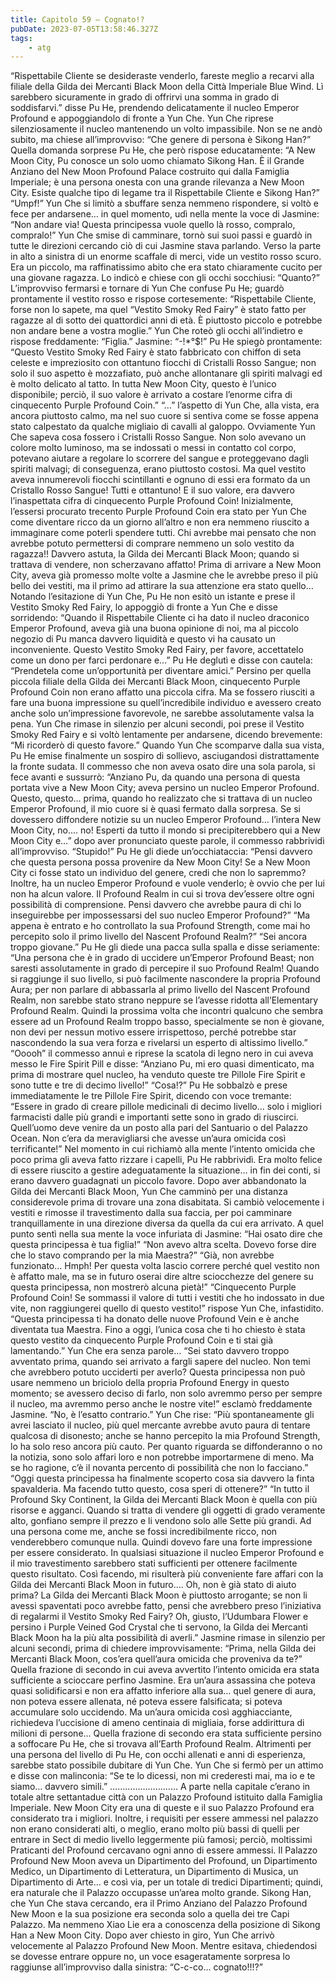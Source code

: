 ```yaml
---
title: Capitolo 59 – Cognato!?
pubDate: 2023-07-05T13:58:46.327Z
tags:
    - atg
---
```


“Rispettabile Cliente se desideraste venderlo, fareste meglio a recarvi alla filiale della Gilda dei Mercanti Black Moon della Città Imperiale Blue Wind. Lì sarebbero sicuramente in grado di offrirvi una somma in grado di soddisfarvi.” disse Pu He, prendendo delicatamente il nucleo Emperor Profound e appoggiandolo di fronte a Yun Che.
Yun Che riprese silenziosamente il nucleo mantenendo un volto impassibile. Non se ne andò subito, ma chiese all’improvviso: “Che genere di persona è Sikong Han?”
Quella domanda sorprese Pu He, che però rispose educatamente: “A New Moon City, Pu conosce un solo uomo chiamato Sikong Han. È il Grande Anziano del New Moon Profound Palace costruito qui dalla Famiglia Imperiale; è una persona onesta con una grande rilevanza a New Moon City. Esiste qualche tipo di legame tra il Rispettabile Cliente e Sikong Han?”
“Umpf!”
Yun Che si limitò a sbuffare senza nemmeno rispondere, si voltò e fece per andarsene… in quel momento, udì nella mente la voce di Jasmine: “Non andare via! Questa principessa vuole quello là rosso, compralo, compralo!”
Yun Che smise di camminare, tornò sui suoi passi e guardò in tutte le direzioni cercando ciò di cui Jasmine stava parlando. Verso la parte in alto a sinistra di un enorme scaffale di merci, vide un vestito rosso scuro. Era un piccolo, ma raffinatissimo abito che era stato chiaramente cucito per una giovane ragazza. Lo indicò e chiese con gli occhi socchiusi: “Quanto?”
L’improvviso fermarsi e tornare di Yun Che confuse Pu He; guardò prontamente il vestito rosso e rispose cortesemente: “Rispettabile Cliente, forse non lo sapete, ma quel “Vestito Smoky Red Fairy” è stato fatto per ragazze al di sotto dei quattordici anni di età. È piuttosto piccolo e potrebbe non andare bene a vostra moglie.”
Yun Che roteò gli occhi all’indietro e rispose freddamente: “Figlia.”
Jasmine: “-!*°$!”
Pu He spiegò prontamente: “Questo Vestito Smoky Red Fairy è stato fabbricato con chiffon di seta celeste e impreziosito con ottantuno fiocchi di Cristalli Rosso Sangue; non solo il suo aspetto è mozzafiato, può anche allontanare gli spiriti malvagi ed è molto delicato al tatto. In tutta New Moon City, questo è l’unico disponibile; perciò, il suo valore è arrivato a costare l’enorme cifra di cinquecento Purple Profound Coin.”
“…” l’aspetto di Yun Che, alla vista, era ancora piuttosto calmo, ma nel suo cuore si sentiva come se fosse appena stato calpestato da qualche migliaio di cavalli al galoppo.
Ovviamente Yun Che sapeva cosa fossero i Cristalli Rosso Sangue. Non solo avevano un colore molto luminoso, ma se indossati o messi in contatto col corpo, potevano aiutare a regolare lo scorrere del sangue e proteggevano dagli spiriti malvagi; di conseguenza, erano piuttosto costosi. Ma quel vestito aveva innumerevoli fiocchi scintillanti e ognuno di essi era formato da un Cristallo Rosso Sangue! Tutti e ottantuno! E il suo valore, era davvero l’inaspettata cifra di cinquecento Purple Profound Coin!
Inizialmente, l’essersi procurato trecento Purple Profound Coin era stato per Yun Che come diventare ricco da un giorno all’altro e non era nemmeno riuscito a immaginare come poterli spendere tutti. Chi avrebbe mai pensato che non avrebbe potuto permettersi di comprare nemmeno un solo vestito da ragazza!! Davvero astuta, la Gilda dei Mercanti Black Moon; quando si trattava di vendere, non scherzavano affatto!
Prima di arrivare a New Moon City, aveva già promesso molte volte a Jasmine che le avrebbe preso il più bello dei vestiti, ma il primo ad attirare la sua attenzione era stato quello…
Notando l’esitazione di Yun Che, Pu He non esitò un istante e prese il Vestito Smoky Red Fairy, lo appoggiò di fronte a Yun Che e disse sorridendo: “Quando il Rispettabile Cliente ci ha dato il nucleo draconico Emperor Profound, aveva già una buona opinione di noi, ma al piccolo negozio di Pu manca davvero liquidità e questo vi ha causato un inconveniente. Questo Vestito Smoky Red Fairy, per favore, accettatelo come un dono per farci perdonare e…”
Pu He deglutì e disse con cautela: “Prendetela come un’opportunità per diventare amici.”
Persino per quella piccola filiale della Gilda dei Mercanti Black Moon, cinquecento Purple Profound Coin non erano affatto una piccola cifra. Ma se fossero riusciti a fare una buona impressione su quell’incredibile individuo e avessero creato anche solo un’impressione favorevole, ne sarebbe assolutamente valsa la pena.
Yun Che rimase in silenzio per alcuni secondi, poi prese il Vestito Smoky Red Fairy e si voltò lentamente per andarsene, dicendo brevemente: “Mi ricorderò di questo favore.”
Quando Yun Che scomparve dalla sua vista, Pu He emise finalmente un sospiro di sollievo, asciugandosi distrattamente la fronte sudata. Il commesso che non aveva osato dire una sola parola, si fece avanti e sussurrò: “Anziano Pu, da quando una persona di questa portata vive a New Moon City; aveva persino un nucleo Emperor Profound. Questo, questo… prima, quando ho realizzato che si trattava di un nucleo Emperor Profound, il mio cuore si è quasi fermato dalla sorpresa. Se si dovessero diffondere notizie su un nucleo Emperor Profound… l’intera New Moon City, no…. no! Esperti da tutto il mondo si precipiterebbero qui a New Moon City e…” dopo aver pronunciato queste parole, il commesso rabbrividì all’improvviso.
“Stupido!” Pu He gli diede un’occhiataccia: “Pensi davvero che questa persona possa provenire da New Moon City! Se a New Moon City ci fosse stato un individuo del genere, credi che non lo sapremmo? Inoltre, ha un nucleo Emperor Profound e vuole venderlo; è ovvio che per lui non ha alcun valore. Il Profound Realm in cui si trova dev’essere oltre ogni possibilità di comprensione. Pensi davvero che avrebbe paura di chi lo inseguirebbe per impossessarsi del suo nucleo Emperor Profound?”
“Ma appena è entrato e ho controllato la sua Profound Strength, come mai ho percepito solo il primo livello del Nascent Profound Realm?”
“Sei ancora troppo giovane.” Pu He gli diede una pacca sulla spalla e disse seriamente: “Una persona che è in grado di uccidere un’Emperor Profound Beast; non saresti assolutamente in grado di percepire il suo Profound Realm! Quando si raggiunge il suo livello, si può facilmente nascondere la propria Profound Aura; per non parlare di abbassarla al primo livello del Nascent Profound Realm, non sarebbe stato strano neppure se l’avesse ridotta all’Elementary Profound Realm. Quindi la prossima volta che incontri qualcuno che sembra essere ad un Profound Realm troppo basso, specialmente se non è giovane, non devi per nessun motivo essere irrispettoso, perché potrebbe star nascondendo la sua vera forza e rivelarsi un esperto di altissimo livello.”
“Ooooh” il commesso annuì e riprese la scatola di legno nero in cui aveva messo le Fire Spirit Pill e disse: “Anziano Pu, mi ero quasi dimenticato, ma prima di mostrare quel nucleo, ha venduto queste tre Pillole Fire Spirit e sono tutte e tre di decimo livello!”
“Cosa!?” Pu He sobbalzò e prese immediatamente le tre Pillole Fire Spirit, dicendo con voce tremante: “Essere in grado di creare pillole medicinali di decimo livello… solo i migliori farmacisti dalle più grandi e importanti sette sono in grado di riuscirci. Quell’uomo deve venire da un posto alla pari del Santuario o del Palazzo Ocean. Non c’era da meravigliarsi che avesse un’aura omicida così terrificante!”
Nel momento in cui richiamò alla mente l’intento omicida che poco prima gli aveva fatto rizzare i capelli, Pu He rabbrividì. Era molto felice di essere riuscito a gestire adeguatamente la situazione… in fin dei conti, si erano davvero guadagnati un piccolo favore.
Dopo aver abbandonato la Gilda dei Mercanti Black Moon, Yun Che camminò per una distanza considerevole prima di trovare una zona disabitata. Si cambiò velocemente i vestiti e rimosse il travestimento dalla sua faccia, per poi camminare tranquillamente in una direzione diversa da quella da cui era arrivato. A quel punto sentì nella sua mente la voce infuriata di Jasmine:
“Hai osato dire che questa principessa è tua figlia!”
“Non avevo altra scelta. Dovevo forse dire che lo stavo comprando per la mia Maestra?”
“Già, non avrebbe funzionato… Hmph! Per questa volta lascio correre perché quel vestito non è affatto male, ma se in futuro oserai dire altre sciocchezze del genere su questa principessa, non mostrerò alcuna pietà!”
“Cinquecento Purple Profound Coin! Se sommassi il valore di tutti i vestiti che ho indossato in due vite, non raggiungerei quello di questo vestito!” rispose Yun Che, infastidito.
“Questa principessa ti ha donato delle nuove Profound Vein e è anche diventata tua Maestra. Fino a oggi, l’unica cosa che ti ho chiesto è stata questo vestito da cinquecento Purple Profound Coin e ti stai già lamentando.”
Yun Che era senza parole…
“Sei stato davvero troppo avventato prima, quando sei arrivato a fargli sapere del nucleo. Non temi che avrebbero potuto ucciderti per averlo? Questa principessa non può usare nemmeno un briciolo della propria Profound Energy in questo momento; se avessero deciso di farlo, non solo avremmo perso per sempre il nucleo, ma avremmo perso anche le nostre vite!” esclamò freddamente Jasmine.
“No, è l’esatto contrario.” Yun Che rise: “Più spontaneamente gli avrei lasciato il nucleo, più quel mercante avrebbe avuto paura di tentare qualcosa di disonesto; anche se hanno percepito la mia Profound Strength, lo ha solo reso ancora più cauto. Per quanto riguarda se diffonderanno o no la notizia, sono solo affari loro e non potrebbe importarmene di meno. Ma se ho ragione, c’è il novanta percento di possibilità che non lo facciano.”
“Oggi questa principessa ha finalmente scoperto cosa sia davvero la finta spavalderia. Ma facendo tutto questo, cosa speri di ottenere?”
“In tutto il Profound Sky Continent, la Gilda dei Mercanti Black Moon è quella con più risorse e agganci. Quando si tratta di vendere gli oggetti di grado veramente alto, gonfiano sempre il prezzo e li vendono solo alle Sette più grandi. Ad una persona come me, anche se fossi incredibilmente ricco, non venderebbero comunque nulla. Quindi dovevo fare una forte impressione per essere considerato. In qualsiasi situazione il nucleo Emperor Profound e il mio travestimento sarebbero stati sufficienti per ottenere facilmente questo risultato. Così facendo, mi risulterà più conveniente fare affari con la Gilda dei Mercanti Black Moon in futuro…. Oh, non è già stato di aiuto prima? La Gilda dei Mercanti Black Moon è piuttosto arrogante; se non li avessi spaventati poco avrebbe fatto, pensi che avrebbero preso l’iniziativa di regalarmi il Vestito Smoky Red Fairy? Oh, giusto, l’Udumbara Flower e persino i Purple Veined God Crystal che ti servono, la Gilda dei Mercanti Black Moon ha la più alta possibilità di averli.”
Jasmine rimase in silenzio per alcuni secondi, prima di chiedere improvvisamente: “Prima, nella Gilda dei Mercanti Black Moon, cos’era quell’aura omicida che proveniva da te?”
Quella frazione di secondo in cui aveva avvertito l’intento omicida era stata sufficiente a scioccare perfino Jasmine. Era un’aura assassina che poteva quasi solidificarsi e non era affatto inferiore alla sua… quel genere di aura, non poteva essere allenata, né poteva essere falsificata; si poteva accumulare solo uccidendo. Ma un’aura omicida così agghiacciante, richiedeva l’uccisione di ameno centinaia di migliaia, forse addirittura di milioni di persone…
Quella frazione di secondo era stata sufficiente persino a soffocare Pu He, che si trovava all’Earth Profound Realm. Altrimenti per una persona del livello di Pu He, con occhi allenati e anni di esperienza, sarebbe stato possibile dubitare di Yun Che.
Yun Che si fermò per un attimo e disse con malinconia: “Se te lo dicessi, non mi crederesti mai, ma io e te siamo… davvero simili.”
………………………
A parte nella capitale c’erano in totale altre settantadue città con un Palazzo Profound istituito dalla Famiglia Imperiale. New Moon City era una di queste e il suo Palazzo Profound era considerato tra i migliori. Inoltre, i requisiti per essere ammessi nel palazzo non erano considerati alti, o meglio, erano molto più bassi di quelli per entrare in Sect di medio livello leggermente più famosi; perciò, moltissimi Praticanti del Profound cercavano ogni anno di essere ammessi.
Il Palazzo Profound New Moon aveva un Dipartimento del Profound, un Dipartimento Medico, un Dipartimento di Letteratura, un Dipartimento di Musica, un Dipartimento di Arte… e così via, per un totale di tredici Dipartimenti; quindi, era naturale che il Palazzo occupasse un’area molto grande. Sikong Han, che Yun Che stava cercando, era il Primo Anziano del Palazzo Profound New Moon e la sua posizione era seconda solo a quella dei tre Capi Palazzo. Ma nemmeno Xiao Lie era a conoscenza della posizione di Sikong Han a New Moon City.
Dopo aver chiesto in giro, Yun Che arrivò velocemente al Palazzo Profound New Moon. Mentre esitava, chiedendosi se dovesse entrare oppure no, un voce esageratamente sorpresa lo raggiunse all’improvviso dalla sinistra: “C-c-co… cognato!!!?”


